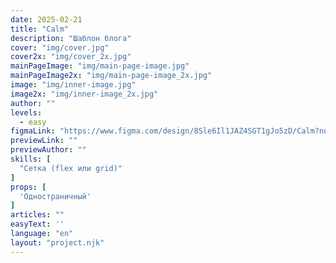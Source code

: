 ```yaml
---
date: 2025-02-21
title: "Calm"
description: "Шаблон блога"
cover: "img/cover.jpg"
cover2x: "img/cover_2x.jpg"
mainPageImage: "img/main-page-image.jpg"
mainPageImage2x: "img/main-page-image_2x.jpg"
image: "img/inner-image.jpg"
image2x: "img/inner-image_2x.jpg"
author: ""
levels:
  - easy
figmaLink: "https://www.figma.com/design/8Sle6Il1JAZ4SGT1gJo5zD/Calm?node-id=0-1&t=jLxdRjVVqR5rDdvR-1"
previewLink: ""
previewAuthor: ""
skills: [
  "Сетка (flex или grid)"
]
props: [
  'Одностраничный'
]
articles: ""
easyText: ''
language: "en"
layout: "project.njk"
---
```

